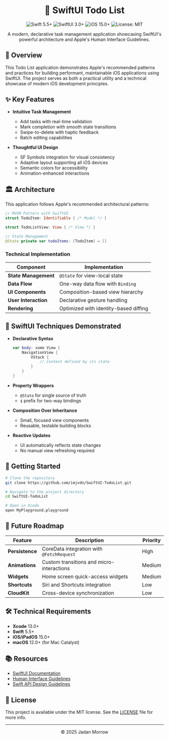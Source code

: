 <div align="center">

# 📝 SwiftUI Todo List

<p align="center">
  <img src="https://img.shields.io/badge/Swift-5.5+-orange.svg" alt="Swift 5.5+"/>
  <img src="https://img.shields.io/badge/SwiftUI-3.0+-blue.svg" alt="SwiftUI 3.0+"/>
  <img src="https://img.shields.io/badge/iOS-15.0+-lightgrey.svg" alt="iOS 15.0+"/>
  <img src="https://img.shields.io/badge/license-MIT-green.svg" alt="License: MIT"/>
</p>

<p align="center">A modern, declarative task management application showcasing SwiftUI's powerful architecture and Apple's Human Interface Guidelines.</p>

</div>

## 🌟 Overview

This Todo List application demonstrates Apple's recommended patterns and practices for building performant, maintainable iOS applications using SwiftUI. The project serves as both a practical utility and a technical showcase of modern iOS development principles.

## ✨ Key Features

- **Intuitive Task Management**
  - Add tasks with real-time validation
  - Mark completion with smooth state transitions
  - Swipe-to-delete with haptic feedback
  - Batch editing capabilities

- **Thoughtful UI Design**
  - SF Symbols integration for visual consistency
  - Adaptive layout supporting all iOS devices
  - Semantic colors for accessibility
  - Animation-enhanced interactions

## 🏛 Architecture

This application follows Apple's recommended architectural patterns:

```swift
// MVVM Pattern with SwiftUI
struct TodoItem: Identifiable { /* Model */ }

struct TodoListView: View { /* View */ }

// State Management
@State private var todoItems: [TodoItem] = []
```

### Technical Implementation

| Component | Implementation |
|-----------|----------------|
| **State Management** | `@State` for view-local state |
| **Data Flow** | One-way data flow with `Binding` |
| **UI Components** | Composition-based view hierarchy |
| **User Interaction** | Declarative gesture handling |
| **Rendering** | Optimized with identity-based diffing |

## 📱 SwiftUI Techniques Demonstrated

- **Declarative Syntax**
  ```swift
  var body: some View {
      NavigationView {
          VStack {
              // Content defined by its state
          }
      }
  }
  ```

- **Property Wrappers**
  - `@State` for single source of truth
  - `$` prefix for two-way bindings

- **Composition Over Inheritance**
  - Small, focused view components
  - Reusable, testable building blocks

- **Reactive Updates**
  - UI automatically reflects state changes
  - No manual view refreshing required

## 🚀 Getting Started

```bash
# Clone the repository
git clone https://github.com/imjvdn/SwiftUI-TodoList.git

# Navigate to the project directory
cd SwiftUI-TodoList

# Open in Xcode
open MyPlayground.playground
```

## 🔮 Future Roadmap

| Feature | Description | Priority |
|---------|-------------|----------|
| **Persistence** | CoreData integration with `@FetchRequest` | High |
| **Animations** | Custom transitions and micro-interactions | Medium |
| **Widgets** | Home screen quick-access widgets | Medium |
| **Shortcuts** | Siri and Shortcuts integration | Low |
| **CloudKit** | Cross-device synchronization | Low |

## 🛠 Technical Requirements

- **Xcode** 13.0+
- **Swift** 5.5+
- **iOS/iPadOS** 15.0+
- **macOS** 12.0+ (for Mac Catalyst)

## 📚 Resources

- [SwiftUI Documentation](https://developer.apple.com/documentation/swiftui)
- [Human Interface Guidelines](https://developer.apple.com/design/human-interface-guidelines/)
- [Swift API Design Guidelines](https://swift.org/documentation/api-design-guidelines/)

## 📄 License

This project is available under the MIT license. See the [LICENSE](LICENSE) file for more info.

---

<div align="center">
<p>© 2025 Jadan Morrow</p>
</div>
